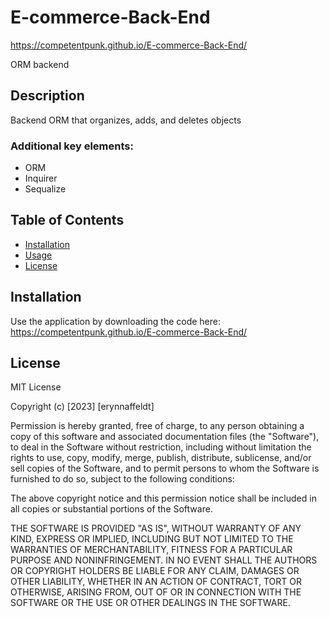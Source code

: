 # E-commerce-Back-End
https://competentpunk.github.io/E-commerce-Back-End/

ORM backend

## Description

Backend ORM that organizes, adds, and deletes objects

### Additional key elements:
- ORM
- Inquirer
- Sequalize

## Table of Contents 

- [Installation](#installation)
- [Usage](#usage)
- [License](#license)

## Installation

Use the application by downloading the code here:
https://competentpunk.github.io/E-commerce-Back-End/

## License

MIT License

Copyright (c) [2023] [erynnaffeldt]

Permission is hereby granted, free of charge, to any person obtaining a copy
of this software and associated documentation files (the "Software"), to deal
in the Software without restriction, including without limitation the rights
to use, copy, modify, merge, publish, distribute, sublicense, and/or sell
copies of the Software, and to permit persons to whom the Software is
furnished to do so, subject to the following conditions:

The above copyright notice and this permission notice shall be included in all
copies or substantial portions of the Software.

THE SOFTWARE IS PROVIDED "AS IS", WITHOUT WARRANTY OF ANY KIND, EXPRESS OR
IMPLIED, INCLUDING BUT NOT LIMITED TO THE WARRANTIES OF MERCHANTABILITY,
FITNESS FOR A PARTICULAR PURPOSE AND NONINFRINGEMENT. IN NO EVENT SHALL THE
AUTHORS OR COPYRIGHT HOLDERS BE LIABLE FOR ANY CLAIM, DAMAGES OR OTHER
LIABILITY, WHETHER IN AN ACTION OF CONTRACT, TORT OR OTHERWISE, ARISING FROM,
OUT OF OR IN CONNECTION WITH THE SOFTWARE OR THE USE OR OTHER DEALINGS IN THE
SOFTWARE.